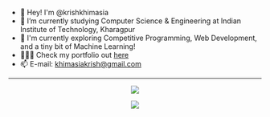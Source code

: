 - 👋 Hey! I'm @krishkhimasia
- 🌱 I’m currently studying Computer Science & Engineering at Indian Institute of Technology, Kharagpur
- 👀 I'm currently exploring Competitive Programming, Web Development, and a tiny bit of Machine Learning!
- 👨🏽‍💻 Check my portfolio out [here](https://krishkhimasia.github.io)
- 📫 E-mail: khimasiakrish@gmail.com

---

<p align="center">
  <img src="https://github-readme-stats.vercel.app/api?username=krishkhimasia&show_icons=true&theme=dark" />
</p>
<P align="center">
  <img align="center" src="https://github-readme-stats.vercel.app/api/top-langs/?username=krishkhimasia&layout=compact&theme=transparent" />
</p>

<!--
**krishkhimasia/krishkhimasia** is a ✨ _special_ ✨ repository because its `README.md` (this file) appears on your GitHub profile.

Here are some ideas to get you started:

- 🔭 I’m currently working on ...
- 👯 I’m looking to collaborate on ...
- 🤔 I’m looking for help with ...
- 💬 Ask me about ...
- 📫 How to reach me: ...
- 😄 Pronouns: ...
- ⚡ Fun fact: ...
-->
